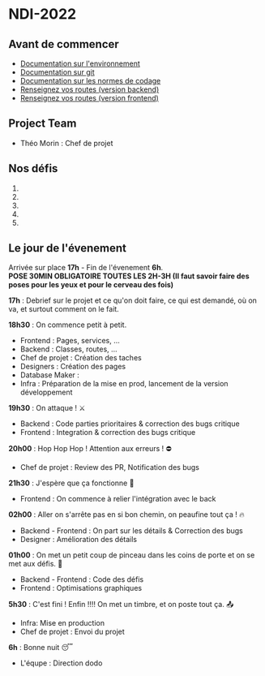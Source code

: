 # NDI-2022

## Avant de commencer
- [Documentation sur l'environnement](documentation/env.md)
- [Documentation sur git](documentation/git.md)
- [Documentation sur les normes de codage](documentation/code.md)
- [Renseignez vos routes (version backend)](documentation/routes/backend.md)
- [Renseignez vos routes (version frontend)](documentation/routes/backend.md)

## Project Team
- Théo Morin : Chef de projet

## Nos défis
1)
2)
3)
4)
5)

## Le jour de l'évenement
Arrivée sur place **17h** - Fin de l'évenement **6h**.  
**POSE 30MIN OBLIGATOIRE TOUTES LES 2H-3H (Il faut savoir faire des poses pour les yeux et pour le cerveau des fois)**

**17h** : Debrief sur le projet et ce qu'on doit faire, ce qui est demandé, où on va, et surtout comment on le fait.  

**18h30** : On commence petit à petit.
- Frontend : Pages, services, ...
- Backend : Classes, routes, ...
- Chef de projet : Création des taches
- Designers : Création des pages
- Database Maker : 
- Infra : Préparation de la mise en prod, lancement de la version développement

**19h30** : On attaque ! ⚔️
- Backend : Code parties prioritaires & correction des bugs critique
- Frontend : Integration & correction des bugs critique

**20h00** : Hop Hop Hop ! Attention aux erreurs ! ⛔️
- Chef de projet : Review des PR, Notification des bugs

**21h30** : J'espère que ça fonctionne 🥶
- Frontend : On commence à relier l'intégration avec le back

**02h00** : Aller on s'arrête pas en si bon chemin, on peaufine tout ça ! 🔥
- Backend - Frontend : On part sur les détails & Correction des bugs
- Designer : Amélioration des détails

**01h00** : On met un petit coup de pinceau dans les coins de porte et on se met aux défis. 🧹
- Backend - Frontend : Code des défis
- Frontend : Optimisations graphiques

**5h30** : C'est fini ! Enfin !!!! On met un timbre, et on poste tout ça. 📤
- Infra: Mise en production
- Chef de projet : Envoi du projet

**6h** : Bonne nuit 😴
- L'équpe : Direction dodo
